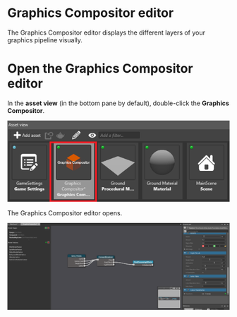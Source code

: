 # Graphics Compositor editor

The Graphics Compositor editor displays the different layers of your graphics pipeline visually.

# Open the Graphics Compositor editor

In the **asset view** (in the bottom pane by default), double-click the **Graphics Compositor**.

![Graphics Compositor asset](media/graphics-compositor-asset.png)

The Graphics Compositor editor opens.

![Graphics Compositor editor](media/graphics-compositor-editor.png)